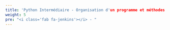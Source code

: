 ```yaml
---
title: 'Python Intermédiaire - Organisation d'un programme et méthodes de développement.'
weight: 5
pre: "<i class='fab fa-jenkins'></i> - "
---
```



